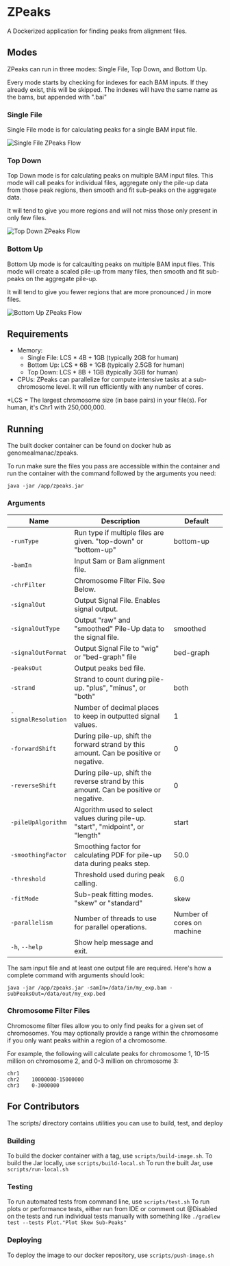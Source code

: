 # ZPeaks

A Dockerized application for finding peaks from alignment files.

## Modes

ZPeaks can run in three modes: Single File, Top Down, and Bottom Up.

Every mode starts by checking for indexes for each BAM inputs. If they already exist, this will be skipped. The 
indexes will have the same name as the bams, but appended with ".bai"

### Single File

Single File mode is for calculating peaks for a single BAM input file.

![Single File ZPeaks Flow](img/zpeaks_single_file.png)

### Top Down

Top Down mode is for calculating peaks on multiple BAM input files. This mode will call peaks for individual files, 
aggregate only the pile-up data from those peak regions, then smooth and fit sub-peaks on the aggregate data.

It will tend to give you more regions and will not miss those only present in only few files.

![Top Down ZPeaks Flow](img/zpeaks_top_down.png)

### Bottom Up

Bottom Up mode is for calcaulting peaks on multiple BAM input files. This mode will create a scaled pile-up from 
many files, then smooth and fit sub-peaks on the aggregate pile-up.

It will tend to give you fewer regions that are more pronounced / in more files.

![Bottom Up ZPeaks Flow](img/zpeaks_bottom_up.png)

## Requirements

- Memory: 
    - Single File: LCS * 4B + 1GB (typically 2GB for human)
    - Bottom Up: LCS * 6B + 1GB (typically 2.5GB for human)
    - Top Down: LCS * 8B + 1GB (typically 3GB for human)
- CPUs: ZPeaks can parallelize for compute intensive tasks at a sub-chromosome level. It will run efficiently with 
any number of cores.

*LCS = The largest chromosome size (in base pairs) in your file(s). For human, it's Chr1 with 250,000,000.

## Running

The built docker container can be found on docker hub as genomealmanac/zpeaks.

To run make sure the files you pass are accessible within the container and run the container with the command 
followed by the arguments you need:

`java -jar /app/zpeaks.jar`

### Arguments

| Name |  Description | Default |
|---|---|---|
| `-runType` | Run type if multiple files are given. "top-down" or "bottom-up" | bottom-up |
| `-bamIn`| Input Sam or Bam alignment file. | |
| `-chrFilter` | Chromosome Filter File. See Below. | |
| `-signalOut`| Output Signal File. Enables signal output. | |
| `-signalOutType`| Output "raw" and "smoothed" Pile-Up data to the signal file. | smoothed |
| `-signalOutFormat`| Output Signal File to "wig" or "bed-graph" file | bed-graph |
| `-peaksOut`| Output peaks bed file. | |
| `-strand`| Strand to count during pile-up. "plus", "minus", or "both" | both |
| `-signalResolution`| Number of decimal places to keep in outputted signal values. | 1 |
| `-forwardShift`| During pile-up, shift the forward strand by this amount. Can be positive or negative. | 0 |
| `-reverseShift`| During pile-up, shift the reverse strand by this amount. Can be positive or negative. | 0 |
| `-pileUpAlgorithm`| Algorithm used to select values during pile-up. "start", "midpoint", or "length" | start |
| `-smoothingFactor` | Smoothing factor for calculating PDF for pile-up data during peaks step. | 50.0 |
| `-threshold`| Threshold used during peak calling. | 6.0 |
| `-fitMode`| Sub-peak fitting modes. "skew" or "standard" | skew |
| `-parallelism`| Number of threads to use for parallel operations. | Number of cores on machine |
| `-h`, `--help`| Show help message and exit. | |

The sam input file and at least one output file are required. Here's how a complete command with arguments should look:

`java -jar /app/zpeaks.jar -samIn=/data/in/my_exp.bam -subPeaksOut=/data/out/my_exp.bed`

### Chromosome Filter Files

Chromosome filter files allow you to only find peaks for a given set of chromosomes. You may optionally provide a range 
within the chromosome if you only want peaks within a region of a chromosome. 

For example, the following will calculate peaks for chromosome 1, 10-15 million on chromosome 2, and 
0-3 million on chromosome 3:

```
chr1
chr2    10000000-15000000
chr3    0-3000000
```

## For Contributors

The scripts/ directory contains utilities you can use to build, test, and deploy

### Building

To build the docker container with a tag, use `scripts/build-image.sh`.
To build the Jar locally, use `scripts/build-local.sh`
To run the built Jar, use `scripts/run-local.sh`

### Testing

To run automated tests from command line, use `scripts/test.sh`
To run plots or performance tests, either run from IDE or comment out @Disabled on the tests and run individual tests 
manually with something like `./gradlew test --tests Plot."Plot Skew Sub-Peaks"`

### Deploying

To deploy the image to our docker repository, use `scripts/push-image.sh`